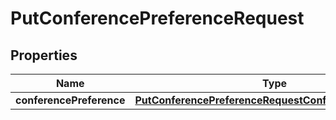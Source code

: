 

# PutConferencePreferenceRequest


## Properties

| Name | Type | Description | Notes |
|------------ | ------------- | ------------- | -------------|
|**conferencePreference** | [**PutConferencePreferenceRequestConferencePreference**](PutConferencePreferenceRequestConferencePreference.md) |  |  |



